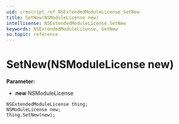 ```yaml
---
uid: crmscript_ref_NSExtendedModuleLicense_SetNew
title: SetNew(NSModuleLicense new)
intellisense: NSExtendedModuleLicense.SetNew
keywords: NSExtendedModuleLicense, GetNew
so.topic: reference
---
```


# SetNew(NSModuleLicense new)

**Parameter:** 
* **new** NSModuleLicense

```crmscript
NSExtendedModuleLicense thing;
NSModuleLicense new;
thing.SetNew(new);
```


